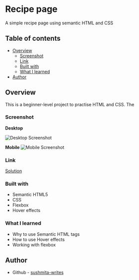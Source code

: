 # Recipe page

A simple recipe page using semantic HTML and CSS 

## Table of contents

- [Overview](#overview)
  - [Screenshot](#screenshot)
  - [Link](#link)
  - [Built with](#built-with)
  - [What I learned](#what-i-learned)
- [Author](#author)

## Overview
This is a beginner-level project to practise HTML and CSS. The 

### Screenshot
**Desktop**

![Desktop Screenshot](./assets/desktop.png)

**Mobile**
![Mobile Screenshot](./assets/mobile.jpg)

### Link

[Solution](https://github.com/sushmita-writes/Web-Development/tree/main/blog-preview-card)

### Built with

- Semantic HTML5
- CSS
- Flexbox
- Hover effects

### What I learned

- Why to use Semantic HTML tags 
- How to use Hover effects
- Working with flexbox

## Author

- Github - [sushmita-writes](https://github.com/sushmita-writes)
